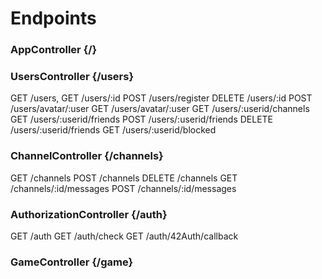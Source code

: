 # Endpoints

### AppController {/}

### UsersController {/users}
GET     /users, 
GET     /users/:id
POST    /users/register
DELETE  /users/:id
POST    /users/avatar/:user
GET     /users/avatar/:user
GET     /users/:userid/channels
GET     /users/:userid/friends
POST    /users/:userid/friends
DELETE  /users/:userid/friends
GET     /users/:userid/blocked

### ChannelController {/channels}
GET     /channels
POST    /channels
DELETE  /channels
GET     /channels/:id/messages
POST    /channels/:id/messages

### AuthorizationController {/auth}

GET     /auth
GET     /auth/check
GET     /auth/42Auth/callback

### GameController {/game}